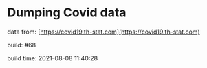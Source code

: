 Dumping Covid data
==================
                        
data from: [https://covid19.th-stat.com](https://covid19.th-stat.com)

build: #68

build time: 2021-08-08 11:40:28
